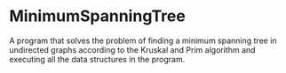 # MinimumSpanningTree
A program that solves the problem of finding a minimum spanning tree in undirected graphs according to the Kruskal and Prim algorithm and executing all the data structures in the program.
